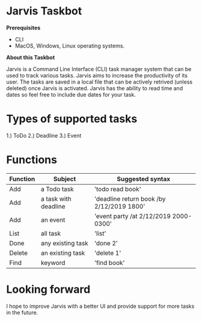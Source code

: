 # Jarvis Taskbot

**Prerequisites**

* CLI
* MacOS, Windows, Linux operating systems.

**About this Taskbot**

Jarvis is a Command Line Interface (CLI) task manager system that can be used to track various tasks. Jarvis aims to increase the productivity of its user. The tasks are saved in a local file that can be actively retrived (unless deleted) once Jarvis is activated. Jarvis has the ability to read time and dates so feel free to include due dates for your task. 

# Types of supported tasks
1.) ToDo 
2.) Deadline
3.) Event


# Functions

Function | Subject | Suggested syntax
---------------|---------------|---------------
Add | a Todo task | 'todo read book'
Add | a task with deadline |'deadline return book /by 2/12/2019 1800'
Add | an event | 'event party /at 2/12/2019 2000-0300'
List | all task | 'list'
Done | any existing task | 'done 2'
Delete | an existing task | 'delete 1'
Find | keyword | 'find book'

# Looking forward
I hope to improve Jarvis with a better UI and provide support for more tasks in the future. 


